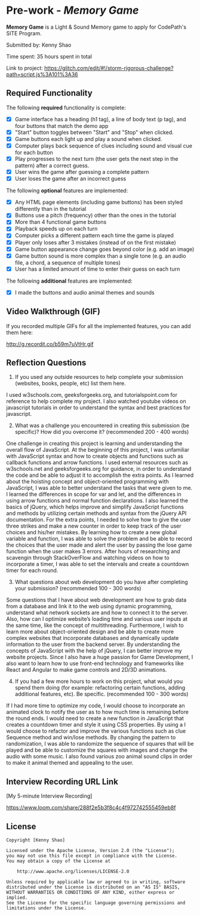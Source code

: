 # Pre-work - *Memory Game*

**Memory Game** is a Light & Sound Memory game to apply for CodePath's SITE Program. 

Submitted by: Kenny Shao

Time spent: 35 hours spent in total

Link to project: https://glitch.com/edit/#!/storm-rigorous-challenge?path=script.js%3A101%3A36

## Required Functionality

The following **required** functionality is complete:

* [x] Game interface has a heading (h1 tag), a line of body text (p tag), and four buttons that match the demo app
* [x] "Start" button toggles between "Start" and "Stop" when clicked. 
* [x] Game buttons each light up and play a sound when clicked. 
* [x] Computer plays back sequence of clues including sound and visual cue for each button
* [x] Play progresses to the next turn (the user gets the next step in the pattern) after a correct guess. 
* [x] User wins the game after guessing a complete pattern
* [x] User loses the game after an incorrect guess

The following **optional** features are implemented:

* [x] Any HTML page elements (including game buttons) has been styled differently than in the tutorial
* [x] Buttons use a pitch (frequency) other than the ones in the tutorial
* [x] More than 4 functional game buttons
* [x] Playback speeds up on each turn
* [x] Computer picks a different pattern each time the game is played
* [x] Player only loses after 3 mistakes (instead of on the first mistake)
* [x] Game button appearance change goes beyond color (e.g. add an image)
* [x] Game button sound is more complex than a single tone (e.g. an audio file, a chord, a sequence of multiple tones)
* [x] User has a limited amount of time to enter their guess on each turn

The following **additional** features are implemented:

- [x] I made the buttons and audio animal themes and sounds

## Video Walkthrough (GIF)

If you recorded multiple GIFs for all the implemented features, you can add them here:

http://g.recordit.co/b59m7uVtHr.gif

## Reflection Questions
1. If you used any outside resources to help complete your submission (websites, books, people, etc) list them here.

I used w3schools.com, geeksforgeeks.org, and tutorialspoint.com for reference to help complete my project. I also watched youtube videos on javascript tutorials in order to understand the syntax and best practices for javascript.  

2. What was a challenge you encountered in creating this submission (be specific)? How did you overcome it? (recommended 200 - 400 words) 

One challenge in creating this project is learning and understanding the overall flow of JavaScript. At the beginning of this project, I was unfamiliar with JavaScript syntax and how to create objects and functions such as callback functions and arrow functions. I used external resources such as w3schools.net and geeksforgeeks.org for guidance, in order to understand the code and be able to adjust it to accomplish the extra points. As I learned about the hoisting concept and object-oriented programming with JavaScript, I was able to better understand the tasks that were given to me. I learned the differences in scope for var and let, and the differences in using arrow functions and normal function declarations. I also learned the basics of jQuery, which helps improve and simplify JavaScript functions and methods by utilizing certain methods and syntax from the jQuery API documentation. For the extra points, I needed to solve how to give the user three strikes and make a new counter in order to keep track of the user choices and his/her mistakes. By learning how to create a new global variable and function, I was able to solve the problem and be able to record the choices that the user made and alert the user by passing the lose game function when the user makes 3 errors. After hours of researching and scavengin through StackOverFlow and watching videos on how to incorporate a timer, I was able to set the intervals and create a countdown timer for each round.

3. What questions about web development do you have after completing your submission? (recommended 100 - 300 words) 

Some questions that I have about web development are how to grab data from a database and link it to the web using dynamic programming, understand what network sockets are and how to connect it to the server. Also, how can I optimize website’s loading time and various user inputs at the same time, like the concept of multithreading. Furthermore, I wish to learn more about object-oriented design and be able to create more complex websites that incorporate databases and dynamically update information to the user from the backend server. By understanding the concepts of JavaScript with the help of jQuery, I can better improve my website projects. Since I also have a huge passion for Game Development, I also want to learn how to use front-end technology and frameworks like React and Angular to make game controls and 2D/3D animations.

4. If you had a few more hours to work on this project, what would you spend them doing (for example: refactoring certain functions, adding additional features, etc). Be specific. (recommended 100 - 300 words) 

If I had more time to optimize my code, I would choose to incorporate an animated clock to notify the user as to how much time is remaining before the round ends. I would need to create a new function in JavaScript that creates a countdown timer and style it using CSS properties. By using a I would choose to refactor and improve the various functions such as clue Sequence method and win/lose methods. By changing the pattern to randomization, I was able to randomize the sequence of squares that will be played and be able to customize the squares with images and change the audio with some music. I also found various zoo animal sound clips in order to make it animal themed and appealing to the user.

## Interview Recording URL Link

[My 5-minute Interview Recording]

https://www.loom.com/share/288f2e5b3f8c4c4f972742555459eb8f


## License

    Copyright [Kenny Shao]

    Licensed under the Apache License, Version 2.0 (the "License");
    you may not use this file except in compliance with the License.
    You may obtain a copy of the License at

        http://www.apache.org/licenses/LICENSE-2.0

    Unless required by applicable law or agreed to in writing, software
    distributed under the License is distributed on an "AS IS" BASIS,
    WITHOUT WARRANTIES OR CONDITIONS OF ANY KIND, either express or implied.
    See the License for the specific language governing permissions and
    limitations under the License.
